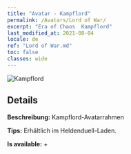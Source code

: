 ```yaml
---
title: "Avatar - Kampflord"
permalink: /Avatars/Lord of War/
excerpt: "Era of Chaos  Kampflord"
last_modified_at: 2021-08-04
locale: de
ref: "Lord of War.md"
toc: false
classes: wide
---
```

 ![Kampflord](/images/a/avatarFrame_9.png)

## Details

 **Beschreibung:** Kampflord-Avatarrahmen 

 **Tips:** Erhältlich im Heldenduell-Laden. 

 **Is available:**  + 

